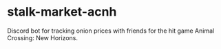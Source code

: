 # stalk-market-acnh
Discord bot for tracking onion prices with friends for the hit game Animal Crossing: New Horizons.
